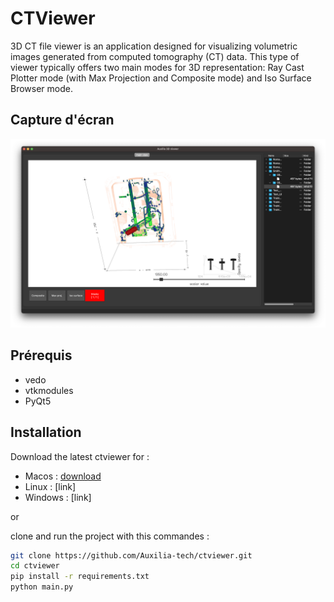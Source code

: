 # CTViewer

3D CT file viewer is an application designed for visualizing volumetric images generated from computed tomography (CT) data. This type of viewer typically offers two main modes for 3D representation: Ray Cast Plotter mode (with Max Projection and Composite mode) and Iso Surface Browser mode.

## Capture d'écran

![Capture d'écran du projet](images/Screenshot.png)

## Prérequis

- vedo
- vtkmodules
- PyQt5
  
## Installation
Download the latest ctviewer for :
  - Macos   : [download](https://drive.google.com/file/d/18xWq3xtTa9L3c9vvSTInRqMwC7WcBD5l/view?usp=drive_link)
  - Linux   : [link]
  - Windows : [link]

or 

clone and run the project with this commandes : 

```bash
git clone https://github.com/Auxilia-tech/ctviewer.git
cd ctviewer
pip install -r requirements.txt
python main.py

```
